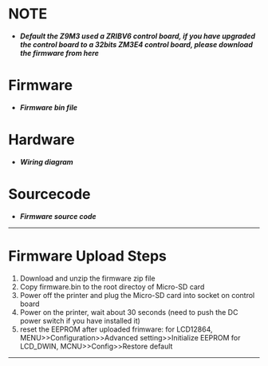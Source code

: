 # NOTE
- ***Default the Z9M3 used a ZRIBV6 control board, if you have upgraded the control board to a 32bits ZM3E4 control board, please download the firmware from here***

# Firmware
- ***Firmware bin file***

# Hardware
- ***Wiring diagram***

# Sourcecode
- ***Firmware source code***

---
# Firmware Upload Steps
1. Download and unzip the firmware zip file
2. Copy firmware.bin to the root directoy of Micro-SD card
3. Power off the printer and plug the Micro-SD card into socket on control board
4. Power on the printer, wait about 30 seconds (need to push the DC power switch if you have installed it)
5. reset the EEPROM after uploaded frimware:
for LCD12864, MENU>>Configuration>>Advanced setting>>Initialize EEPROM
for LCD_DWIN, MCNU>>Config>>Restore default
---
